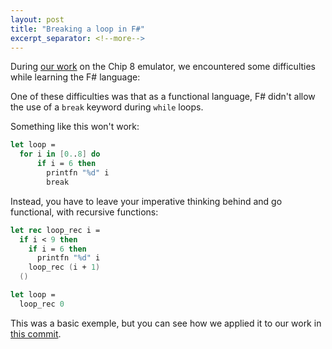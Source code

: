 ```yaml
---
layout: post
title: "Breaking a loop in F#"
excerpt_separator: <!--more-->
---
```


During [our work](https://github.com/s-society/chip-8) on the Chip 8 emulator,
we encountered some difficulties while learning the F# language:

One of these difficulties was that as a functional language, F# didn't allow the use of
a `break` keyword during `while` loops.
<!--more-->
Something like this won't work:

```  fsharp
let loop =
  for i in [0..8] do
      if i = 6 then
        printfn "%d" i
        break
```

Instead, you have to leave your imperative thinking behind and go functional, with recursive functions:

``` fsharp
let rec loop_rec i =
  if i < 9 then
    if i = 6 then
      printfn "%d" i
    loop_rec (i + 1)
  ()

let loop =
  loop_rec 0
```

This was a basic exemple, but you can see how we applied it to our work in [this commit](https://github.com/s-society/chip-8/commit/a058707c59b14d5d821310e16962b628af917956).
